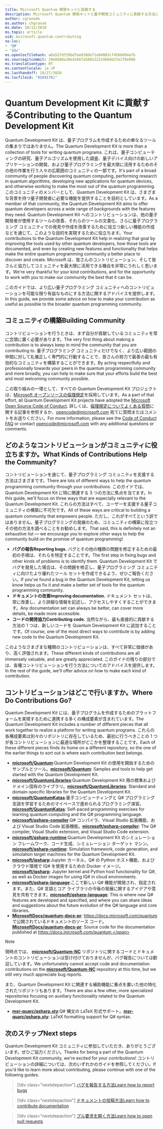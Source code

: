 ```yaml
---
title: Microsoft Quantum 開発キットに貢献する
description: Microsoft Quantum 開発キットと量子開発コミュニティに貢献する方法について説明します。
author: cgranade
ms.author: chgranad
ms.date: 10/12/2018
ms.topic: article
uid: microsoft.quantum.contributing
no-loc:
- 'Q#'
- '$$v'
ms.openlocfilehash: a8a527df59bd7ee038de71e04003cf456b094afb
ms.sourcegitcommit: 29e0d88a30e4166fa580132124b0eb57e1f0e986
ms.translationtype: HT
ms.contentlocale: ja-JP
ms.lasthandoff: 10/27/2020
ms.locfileid: "92691761"
---
```

# <a name="contributing-to-the-quantum-development-kit"></a><span data-ttu-id="a0acb-103">Quantum Development Kit に貢献する</span><span class="sxs-lookup"><span data-stu-id="a0acb-103">Contributing to the Quantum Development Kit</span></span>

<span data-ttu-id="a0acb-104">Quantum Development Kit は、量子プログラムを作成するための単なるツールの集まりではありません。</span><span class="sxs-lookup"><span data-stu-id="a0acb-104">The Quantum Development Kit is more than a collection of tools for writing quantum programs.</span></span>
<span data-ttu-id="a0acb-105">これは、量子コンピューティングの研究、量子アルゴリズムを使用した調査、量子デバイス向けの新しいアプリケーションの開発、および量子プログラミングを最大限に活用するためのその他の作業を行う人々の広範囲のコミュニティの一部です。</span><span class="sxs-lookup"><span data-stu-id="a0acb-105">It's part of a broad community of people discovering quantum computing, performing research in quantum algorithms, developing new applications for quantum devices, and otherwise working to make the most out of the quantum programming.</span></span>
<span data-ttu-id="a0acb-106">このコミュニティのメンバーとして、Quantum Development Kit は、さまざまな背景を持つ量子開発者に必要な機能を提供することを目的としています。</span><span class="sxs-lookup"><span data-stu-id="a0acb-106">As a member of that community, the Quantum Development Kit aims to offer quantum developers across a wide range of backgrounds with the features they need.</span></span>
<span data-ttu-id="a0acb-107">Quantum Development Kit へのコントリビューションは、他の量子開発者が使用するツールの改善、それらのツールの文書化、さらに量子プログラミング コミュニティでの発見や作成を改善するために役立つ新しい機能の作成などを通じて、このような目的を実現するために役立ちます。</span><span class="sxs-lookup"><span data-stu-id="a0acb-107">Your contributions to the Quantum Development Kit help in realizing that goal by improving the tools used by other quantum developers, how those tools are documented, and even by creating new features and functionality that helps make the entire quantum programming community a better place to discover and create.</span></span>
<span data-ttu-id="a0acb-108">Microsoft は、皆さんのコントリビューション、そして皆さんと協力してコミュニティを最大限に活用できる機会を非常にうれしく思います。</span><span class="sxs-lookup"><span data-stu-id="a0acb-108">We're very thankful for your kind contributions, and for the opportunity to work with you to make our community the best that it can be.</span></span> 

<span data-ttu-id="a0acb-109">このガイドでは、より広い量子プログラミング コミュニティへのコントリビューションを可能な限り有益なものにする方法に関するアドバイスを提供します。</span><span class="sxs-lookup"><span data-stu-id="a0acb-109">In this guide, we provide some advice on how to make your contribution as useful as possible to the broader quantum programming community.</span></span>

## <a name="building-community"></a><span data-ttu-id="a0acb-110">コミュニティの構築</span><span class="sxs-lookup"><span data-stu-id="a0acb-110">Building Community</span></span>

<span data-ttu-id="a0acb-111">コントリビューションを行うときは、まず自分が貢献しているコミュニティを常に念頭に置く必要があります。</span><span class="sxs-lookup"><span data-stu-id="a0acb-111">The very first thing about making a contribution is to always keep in mind the community that you are contributing to.</span></span>
<span data-ttu-id="a0acb-112">量子プログラミング コミュニティだけでなく、より広い範囲の仲間に対して礼儀正しく専門的に行動することで、皆さんの努力で最善の最も有効的なコミュニティを構築することができます。</span><span class="sxs-lookup"><span data-stu-id="a0acb-112">By acting respectfully and professionally towards your peers in the quantum programming community and more broadly, you can help to make sure that your efforts build the best and most welcoming community possible.</span></span>

<span data-ttu-id="a0acb-113">この取り組みの一環として、すべての Quantum Development Kit プロジェクトは、[Microsoft オープンソースの倫理規定](https://opensource.microsoft.com/codeofconduct/)を採用しています。</span><span class="sxs-lookup"><span data-stu-id="a0acb-113">As a part of that effort, all Quantum Development Kit projects have adopted the [Microsoft Open Source Code of Conduct](https://opensource.microsoft.com/codeofconduct/).</span></span>
<span data-ttu-id="a0acb-114">詳しくは、[倫理規定についてよくある質問](https://opensource.microsoft.com/codeofconduct/faq/)に関する記事を参照するか、[opencode@microsoft.com](mailto:opencode@microsoft.com) 宛てに質問またはコメントをお送りください。</span><span class="sxs-lookup"><span data-stu-id="a0acb-114">For more information, please see the [Code of Conduct FAQ](https://opensource.microsoft.com/codeofconduct/faq/) or contact [opencode@microsoft.com](mailto:opencode@microsoft.com) with any additional questions or comments.</span></span>

## <a name="what-kinds-of-contributions-help-the-community"></a><span data-ttu-id="a0acb-115">どのようなコントリビューションがコミュニティに役立ちますか。</span><span class="sxs-lookup"><span data-stu-id="a0acb-115">What Kinds of Contributions Help the Community?</span></span>

<span data-ttu-id="a0acb-116">コントリビューションを通じて、量子プログラミング コミュニティを支援する方法はさまざまです。</span><span class="sxs-lookup"><span data-stu-id="a0acb-116">There are lots of different ways to help the quantum programming community through your contributions.</span></span>
<span data-ttu-id="a0acb-117">このガイドでは、Quantum Development Kit に特に関連する 3 つの方法に焦点を当てます。</span><span class="sxs-lookup"><span data-stu-id="a0acb-117">In this guide, we'll focus on three ways that are especially relevant to the Quantum Development Kit.</span></span>
<span data-ttu-id="a0acb-118">これらの方法はすべて、ユーザーを支援する量子コミュニティの構築に不可欠です。</span><span class="sxs-lookup"><span data-stu-id="a0acb-118">All of these ways are critical to building a quantum community that empowers people.</span></span>
<span data-ttu-id="a0acb-119">ただし、これがすべてという訳ではありません。量子プログラミングの発展のため、コミュニティの構築に役立つその他の方法を調べることをお勧めします。</span><span class="sxs-lookup"><span data-stu-id="a0acb-119">That said, this is definitely not an exhaustive list — we encourage you to explore other ways to help the community build on the promise of quantum programming!</span></span>

- <span data-ttu-id="a0acb-120">**バグの報告**</span><span class="sxs-lookup"><span data-stu-id="a0acb-120">**Reporting bugs.**</span></span> <span data-ttu-id="a0acb-121">バグとその他の種類の問題を修正するための最初の手順は、それらを特定することです。</span><span class="sxs-lookup"><span data-stu-id="a0acb-121">The first step in fixing bugs and other kinds of problems is to identify them.</span></span> <span data-ttu-id="a0acb-122">Quantum Development Kit でバグを発見した場合は、その問題を修正し、量子プログラミング コミュニティに向けたより優れたツール セットを作成できるよう、ぜひご報告ください。</span><span class="sxs-lookup"><span data-stu-id="a0acb-122">If you've found a bug in the Quantum Development Kit, letting us know helps us fix it and make a better set of tools for the quantum programming community.</span></span>
- <span data-ttu-id="a0acb-123">**ドキュメントの改善**</span><span class="sxs-lookup"><span data-stu-id="a0acb-123">**Improving documentation.**</span></span> <span data-ttu-id="a0acb-124">ドキュメント セットは、常に改善し、より詳細な情報を記述し、アクセスしやすくすることができます。</span><span class="sxs-lookup"><span data-stu-id="a0acb-124">Any documentation set can always be better, can cover more details, be made more accessible.</span></span>
- <span data-ttu-id="a0acb-125">**コードの開発協力**</span><span class="sxs-lookup"><span data-stu-id="a0acb-125">**Contributing code.**</span></span> <span data-ttu-id="a0acb-126">当然ながら、最も直接的に貢献する方法の 1 つは、新しいコードを Quantum Development Kit に追加することです。</span><span class="sxs-lookup"><span data-stu-id="a0acb-126">Of course, one of the most direct ways to contribute is by adding new code to the Quantum Development Kit.</span></span>

<span data-ttu-id="a0acb-127">このようなさまざまな種類のコントリビューションは、すべて非常に価値があり、高く評価されます。</span><span class="sxs-lookup"><span data-stu-id="a0acb-127">These different kinds of contributions are all immensely valuable, and are greatly appreciated.</span></span>
<span data-ttu-id="a0acb-128">このガイドの残りの部分では、各種コントリビューションを行う方法についてのアドバイスを提供します。</span><span class="sxs-lookup"><span data-stu-id="a0acb-128">In the rest of the guide, we'll offer advice on how to make each kind of contribution.</span></span>

## <a name="where-do-contributions-go"></a><span data-ttu-id="a0acb-129">コントリビューションはどこで行いますか。</span><span class="sxs-lookup"><span data-stu-id="a0acb-129">Where Do Contributions Go?</span></span>

<span data-ttu-id="a0acb-130">Quantum Development Kit には、量子プログラムを作成するためのプラットフォームを実現するために連携する多くの構成要素が含まれています。</span><span class="sxs-lookup"><span data-stu-id="a0acb-130">The Quantum Development Kit includes a number of different pieces that all work together to realize a platform for writing quantum programs.</span></span>
<span data-ttu-id="a0acb-131">これらの各構成要素は別々のリポジトリに存在しているため、最初に行うべきことの 1 つが各コントリビューションに最適な場所がどこかを整理することです。</span><span class="sxs-lookup"><span data-stu-id="a0acb-131">Each of these different pieces finds its home on a different repository, so the one of the earlier things to sort out is where each contribution best belongs.</span></span>

- <span data-ttu-id="a0acb-132">[**microsoft/Quantum**](https://github.com/Microsoft/Quantum):Quantum Development Kit の使用を開始するためのサンプルとツール。</span><span class="sxs-lookup"><span data-stu-id="a0acb-132">[**microsoft/Quantum**](https://github.com/Microsoft/Quantum): Samples and tools to help get started with the Quantum Development Kit.</span></span>
- <span data-ttu-id="a0acb-133">[**microsoft/QuantumLibraries**](https://github.com/Microsoft/QuantumLibraries):Quantum Development Kit 用の標準およびドメイン固有のライブラリ。</span><span class="sxs-lookup"><span data-stu-id="a0acb-133">[**microsoft/QuantumLibraries**](https://github.com/Microsoft/QuantumLibraries): Standard and domain-specific libraries for the Quantum Development Kit.</span></span>
- <span data-ttu-id="a0acb-134">[**microsoft/QuantumKatas**](https://github.com/Microsoft/QuantumKatas):量子コンピューティングと Q# プログラミング言語を学習するためのマイペースで進められるプログラミング演習。</span><span class="sxs-lookup"><span data-stu-id="a0acb-134">[**microsoft/QuantumKatas**](https://github.com/Microsoft/QuantumKatas): Self-paced programming exercises for learning quantum computing and the Q# programming language.</span></span>
- <span data-ttu-id="a0acb-135">[**microsoft/qsharp-compiler**](https://github.com/microsoft/qsharp-compiler):Q# コンパイラ、Visual Studio 拡張機能、および Visual Studio Code 拡張機能。</span><span class="sxs-lookup"><span data-stu-id="a0acb-135">[**microsoft/qsharp-compiler**](https://github.com/microsoft/qsharp-compiler): The Q# compiler, Visual Studio extension, and Visual Studio Code extension.</span></span>
- <span data-ttu-id="a0acb-136">[**microsoft/qsharp-runtime**](https://github.com/microsoft/qsharp-runtime):Quantum Development Kit のシミュレーション フレームワーク、コード生成、シミュレーション ターゲット マシン。</span><span class="sxs-lookup"><span data-stu-id="a0acb-136">[**microsoft/qsharp-runtime**](https://github.com/microsoft/qsharp-runtime): Simulation framework, code generation, and simulation target machines for the Quantum Development Kit.</span></span>
- <span data-ttu-id="a0acb-137">[**microsoft/iqsharp**](https://github.com/microsoft/iqsharp):Jupyter カーネル、Q# の Python ホスト機能、およびクラウド環境で IQ# を使用するための Docker イメージ。</span><span class="sxs-lookup"><span data-stu-id="a0acb-137">[**microsoft/iqsharp**](https://github.com/microsoft/iqsharp): Jupyter kernel and Python host functionality for Q#, as well as Docker images for using IQ# in cloud environments.</span></span>
- <span data-ttu-id="a0acb-138">[**microsoft/qsharp-language**](https://github.com/microsoft/qsharp-language):ここで新しい Q# 機能が開発され、指定されます。また、Q# 言語とコア ライブラリの今後の発展に関するアイデアや意見を共有できます。</span><span class="sxs-lookup"><span data-stu-id="a0acb-138">[**microsoft/qsharp-language**](https://github.com/microsoft/qsharp-language): This is where new Q# features are developed and specified, and where you can share ideas and suggestions about the future evolution of the Q# language and core libraries.</span></span>
- <span data-ttu-id="a0acb-139">[**MicrosoftDocs/quantum-docs-pr**](https://github.com/MicrosoftDocs/quantum-docs-pr): https://docs.microsoft.com/quantum で公開されているドキュメントのソース コード。</span><span class="sxs-lookup"><span data-stu-id="a0acb-139">[**MicrosoftDocs/quantum-docs-pr**](https://github.com/MicrosoftDocs/quantum-docs-pr): Source code for the documentation published at https://docs.microsoft.com/quantum.</span></span>

> [!NOTE]
> <span data-ttu-id="a0acb-140">現時点では、 [**microsoft/Quantum-NC**](https://github.com/microsoft/Quantum-NC) リポジトリに関するコードとドキュメントのコントリビューションは受け付けておりませんが、バグ報告については歓迎しています。</span><span class="sxs-lookup"><span data-stu-id="a0acb-140">We unfortunately cannot accept code and documentation contributions on the [**microsoft/Quantum-NC**](https://github.com/microsoft/Quantum-NC) repository at this time, but we still very much appreciate bug reports.</span></span>

<span data-ttu-id="a0acb-141">また、Quantum Development Kit に関連する補助機能に重点を置いた他の特化されたリポジトリもあります。</span><span class="sxs-lookup"><span data-stu-id="a0acb-141">There are also a few other, more specialized repositories focusing on auxiliary functionality related to the Quantum Development Kit.</span></span>

- <span data-ttu-id="a0acb-142">[**msr-quarc/qsharp.sty**](https://github.com/msr-quarc/qsharp.sty):Q# 構文の LaTeX 形式サポート。</span><span class="sxs-lookup"><span data-stu-id="a0acb-142">[**msr-quarc/qsharp.sty**](https://github.com/msr-quarc/qsharp.sty): LaTeX formatting support for Q# syntax.</span></span>

## <a name="next-steps"></a><span data-ttu-id="a0acb-143">次のステップ</span><span class="sxs-lookup"><span data-stu-id="a0acb-143">Next steps</span></span>

<span data-ttu-id="a0acb-144">Quantum Development Kit コミュニティに参加していただき、ありがとうございます。ぜひご協力ください。</span><span class="sxs-lookup"><span data-stu-id="a0acb-144">Thanks for being a part of the Quantum Development Kit community, we're excited for your contributions!</span></span>
<span data-ttu-id="a0acb-145">コントリビューションの詳細については、次のいずれかのガイドを参照してください。</span><span class="sxs-lookup"><span data-stu-id="a0acb-145">If you'd like to learn more about contributing, please continue with one of the following guides.</span></span>

> [!div class="nextstepaction"]
> [<span data-ttu-id="a0acb-146">バグを報告する方法</span><span class="sxs-lookup"><span data-stu-id="a0acb-146">Learn how to report bugs</span></span>](xref:microsoft.quantum.contributing.reporting)

> [!div class="nextstepaction"]
> [<span data-ttu-id="a0acb-147">ドキュメントの投稿方法</span><span class="sxs-lookup"><span data-stu-id="a0acb-147">Learn how to contribute documentation</span></span>](xref:microsoft.quantum.contributing.docs)

> [!div class="nextstepaction"]
> [<span data-ttu-id="a0acb-148">プル要求を開く方法</span><span class="sxs-lookup"><span data-stu-id="a0acb-148">Learn how to open pull requests</span></span>](xref:microsoft.quantum.contributing.pulls)
